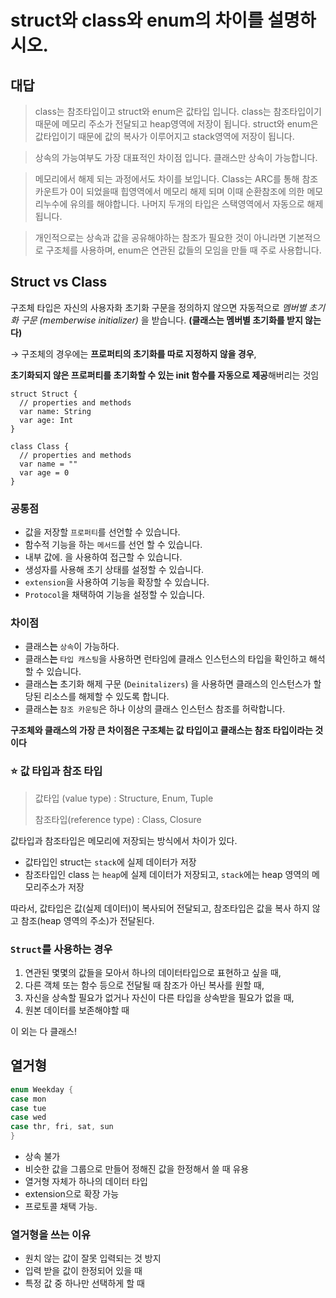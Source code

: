 
# struct와 class와 enum의 차이를 설명하시오.

## 대답
> class는 참조타입이고 struct와 enum은 값타입 입니다. class는 참조타입이기 때문에 메모리 주소가 전달되고 heap영역에 저장이 됩니다. struct와 enum은 값타입이기 때문에 값의 복사가 이루어지고 stack영역에 저장이 됩니다.

> 상속의 가능여부도 가장 대표적인 차이점 입니다. 클래스만 상속이 가능합니다.

> 메모리에서 해제 되는 과정에서도 차이를 보입니다. Class는 ARC를 통해 참조 카운트가 0이 되었을때 힙영역에서 메모리 해제 되며 이때 순환참조에 의한 메모리누수에 유의를 해야합니다. 나머지 두개의 타입은 스택영역에서 자동으로 해제됩니다.

> 개인적으로는 상속과 값을 공유해야하는 참조가 필요한 것이 아니라면 기본적으로 구조체를 사용하며, enum은 연관된 값들의 모임을 만들 때 주로 사용합니다.


## Struct vs Class

구조체 타입은 자신의 사용자화 초기화 구문을 정의하지 않으면 자동적으로 *멤버별 초기화 구문 (memberwise initializer)* 을 받습니다. **(클래스는 멤버별 초기화를 받지 않는다)**

→ 구조체의 경우에는 **프로퍼티의 초기화를 따로 지정하지 않을 경우**,

**초기화되지 않은 프로퍼티를 초기화할 수 있는 init 함수를 자동으로 제공**해버리는 것임

```
struct Struct {
  // properties and methods
  var name: String
  var age: Int
}
```

```
class Class {
  // properties and methods
  var name = ""
  var age = 0
}
```

### 공통점

- 값을 저장할 `프로퍼티`를 선언할 수 있습니다.
- 함수적 기능을 하는 `메서드`를 선언 할 수 있습니다.
- 내부 값에. 을 사용하여 접근할 수 있습니다.
- 생성자를 사용해 초기 상태를 설정할 수 있습니다.
- `extension`을 사용하여 기능을 확장할 수 있습니다.
- `Protocol`을 채택하여 기능을 설정할 수 있습니다.

### 차이점

- 클래스**는** `상속`이 가능하다.
- 클래스**는** `타입 캐스팅`을 사용하면 런타임에 클래스 인스턴스의 타입을 확인하고 해석할 수 있습니다.
- 클래스**는** 초기화 해제 구문 (`Deinitalizers`) 을 사용하면 클래스의 인스턴스가 할당된 리소스를 해제할 수 있도록 합니다.
- 클래스**는** `참조 카운팅`은 하나 이상의 클래스 인스턴스 참조를 허락합니다.

**구조체와 클래스의 가장 큰 차이점은 구조체는 값 타입이고 클래스는 참조 타입이라는 것이다**

### ⭐️ 값 타입과 참조 타입

> 값타입 (value type) : Structure, Enum, Tuple
> 
> 
> 참조타입(reference type) : Class, Closure
> 

값타입과 참조타입은 메모리에 저장되는 방식에서 차이가 있다.

- 값타입인 struct는 `stack`에 실제 데이터가 저장
- 참조타입인 class 는 `heap`에 실제 데이터가 저장되고, `stack`에는 heap 영역의 메모리주소가 저장

따라서, 값타입은 값(실제 데이터)이 복사되어 전달되고, 참조타입은 값을 복사 하지 않고 참조(heap 영역의 주소)가 전달된다.

### `Struct`를 사용하는 경우

1. 연관된 몇몇의 값들을 모아서 하나의 데이터타입으로 표현하고 싶을 때,
2. 다른 객체 또는 함수 등으로 전달될 때 참조가 아닌 복사를 원할 때,
3. 자신을 상속할 필요가 없거나 자신이 다른 타입을 상속받을 필요가 없을 때,
4. 원본 데이터를 보존해야할 때

이 외는 다 클래스!

## 열거형

```swift
enum Weekday {
case mon
case tue
case wed
case thr, fri, sat, sun
}
```

- 상속 불가
- 비슷한 값을 그룹으로 만들어 정해진 값을 한정해서 쓸 때 유용
- 열거형 자체가 하나의 데이터 타입
- extension으로 확장 가능
- 프로토콜 채택 가능.

### 열거형을 쓰는 이유

- 원치 않는 값이 잘못 입력되는 것 방지
- 입력 받을 값이 한정되어 있을 때
- 특정 값 중 하나만 선택하게 할 때
